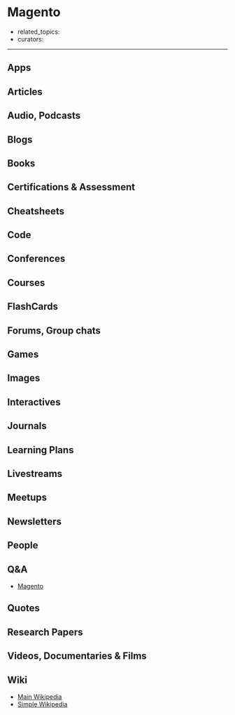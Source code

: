 # Magento

- related_topics:
- curators:

------

## Apps

## Articles

## Audio, Podcasts

## Blogs

## Books

## Certifications & Assessment

## Cheatsheets

## Code

## Conferences

## Courses

## FlashCards

## Forums, Group chats

## Games

## Images

## Interactives

## Journals

## Learning Plans

## Livestreams

## Meetups

## Newsletters

## People

## Q&A

- [Magento](http://magento.stackexchange.com)

## Quotes

## Research Papers

## Videos, Documentaries & Films

## Wiki

- [Main Wikipedia](https://en.wikipedia.org/wiki/Magento)
- [Simple Wikipedia]()

